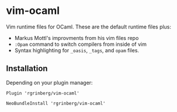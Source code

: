 # vim-ocaml

Vim runtime files for OCaml. These are the default runtime files plus:

* Markus Mottl's improvments from his vim files repo
* `:Opam` command to switch compilers from inside of vim
* Syntax highlighting for `_oasis`, `_tags`, and `opam` files.

## Installation

Depending on your plugin manager:

```
Plugin 'rgrinberg/vim-ocaml'
```

```
NeoBundleInstall 'rgrinberg/vim-ocaml'
```
